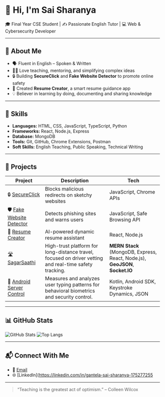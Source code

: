 # 👋 Hi, I'm Sai Sharanya

🎓 Final Year CSE Student | ✍️ Passionate English Tutor | 💻 Web & Cybersecurity Developer

---

## 🚀 About Me

* 🗣️ Fluent in English – Spoken & Written
* 👩‍🏫 Love teaching, mentoring, and simplifying complex ideas
* 🔒 Building **SecureClick** and **Fake Website Detector** to promote online safety
* 📄 Created **Resume Creator**, a smart resume guidance app
* 💡 Believer in learning by doing, documenting and sharing knowledge

---

## 🧠 Skills

* **Languages:** HTML, CSS, JavaScript, TypeScript, Python
* **Frameworks:** React, Node.js, Express
* **Database:** MongoDB
* **Tools:** Git, GitHub, Chrome Extensions, Postman
* **Soft Skills:** English Teaching, Public Speaking, Technical Writing

---

## 📂 Projects

| Project                                                                            | Description                                    | Tech                          |
| ---------------------------------------------------------------------------------- | ---------------------------------------------- | ----------------------------- |
| 🔒 [SecureClick](https://github.com/sharanya330/secureclick)                      | Blocks malicious redirects on sketchy websites | JavaScript, Chrome APIs       |
| 🛡️ [Fake Website Detector](https://github.com/sharanya330/fake-website-detector) | Detects phishing sites and warns users         | JavaScript, Safe Browsing API |
| 🧾 [Resume Creator](https://github.com/sharanya330resume-creator)                | AI-powered dynamic resume assistant            | React, Node.js                |
| 🛣️ [SagarSaathi](https://github.com/sharanya330/sagarsaathi) | High-trust platform for long-distance travel, focused on driver vetting and real-time safety tracking. | **MERN Stack** (MongoDB, Express, React, Node.js), **GeoJSON**, **Socket.IO** |
| 🤖 [Android Server Control](https://github.com/sharanya330/android-server-control) | Measures and analyzes user typing patterns for behavioral biometrics and security control. | Kotlin, Android SDK, Keystroke Dynamics, JSON |

---

## 📊 GitHub Stats

![GitHub Stats](https://github-readme-stats.vercel.app/api?username=sharanya330\&show_icons=true\&theme=radical)
![Top Langs](https://github-readme-stats.vercel.app/api/top-langs/?username=sharanya330\&layout=compact\&theme=radical)

---

## 📬 Connect With Me

* 💌 [Email](mailto:gantelasaisharanya@gmail.com)
* 🌐 [LinkedIn](https://linkedin.com/in/gantela-sai-sharanya-175277255


---

> “Teaching is the greatest act of optimism.” – Colleen Wilcox
